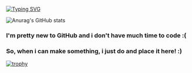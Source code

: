 [![Typing SVG](https://readme-typing-svg.herokuapp.com?font=Ubuntu&size=30&duration=1000&pause=1000&color=FF0000&center=true&width=435&lines=Hey!;I'm+Pedro!;And+i+write+code+for+fun!+%3AD)](https://git.io/typing-svg)

![Anurag's GitHub stats](https://github-readme-stats.vercel.app/api?username=predo2810&show_icons=true&bg_color=45,92002C,ff0000,000000&title_color=000000&border_color=000000&border_radius=10&text_color=ffeeff&icon_color=000000)

### I'm pretty new to GitHub and i don't have much time to code :(
### So, when i can make something, i just do and place it here! :)

[![trophy](https://github-profile-trophy.vercel.app/?username=predo2810&theme=discord&column=3&no-bg=true&no-frame=true)](https://github.com/ryo-ma/github-profile-trophy)
